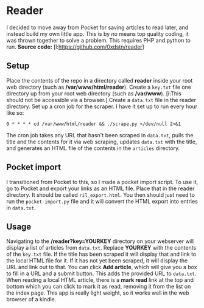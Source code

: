 # Reader
I decided to move away from Pocket for saving articles to read later, and instead build my own little app. This is by no means top quality coding, it was thrown together to solve a problem.
This requires PHP and python to run.
**Source code:** [l:https://github.com/0xdstn/reader]
## Setup
Place the contents of the repo in a directory called **reader** inside your root web directory (such as **/var/www/html/reader**).
Create a `key.txt` file one directory up from your root web directory (such as **/var/www**). [i:This should not be accessible via a browser.]
Create a `data.txt` file in the reader directory.
Set up a cron job for the scraper. I have it set up to run every hour like so:
```
0 * * * * cd /var/www/html/reader && ./scrape.py >/dev/null 2>&1
```
The cron job takes any URL that hasn't been scraped in `data.txt`, pulls the title and the contents for it via web scraping, updates `data.txt` with the title, and generates an HTML file of the contents in the `articles` directory.
## Pocket import
I transitioned from Pocket to this, so I made a pocket import script. 
To use it, go to Pocket and export your links as an HTML file. Place that in the reader directory. It should be called `ril_export.html`.
You then should just need to run the `pocket-import.py` file and it will convert the HTML export into entries in `data.txt`.
## Usage
Navigating to the **/reader?key=YOURKEY** directory on your webserver will display a list of articles from `data.txt`. Replace **YOURKEY** with the contents of the `key.txt` file. If the title has been scraped it will display that and link to the local HTML file for it. If it has not yet been scraped, it will display the URL and link out to that.
You can click **Add article**, which will give you a box to fill in a URL and a submit button. This adds the provided URL to `data.txt`.
When reading a local HTML article, there is a **mark read** link at the top and bottom which you can click to mark it as read, removing it from the list on the index page.
This app is really light weight, so it works well in the web browser of a kindle.
